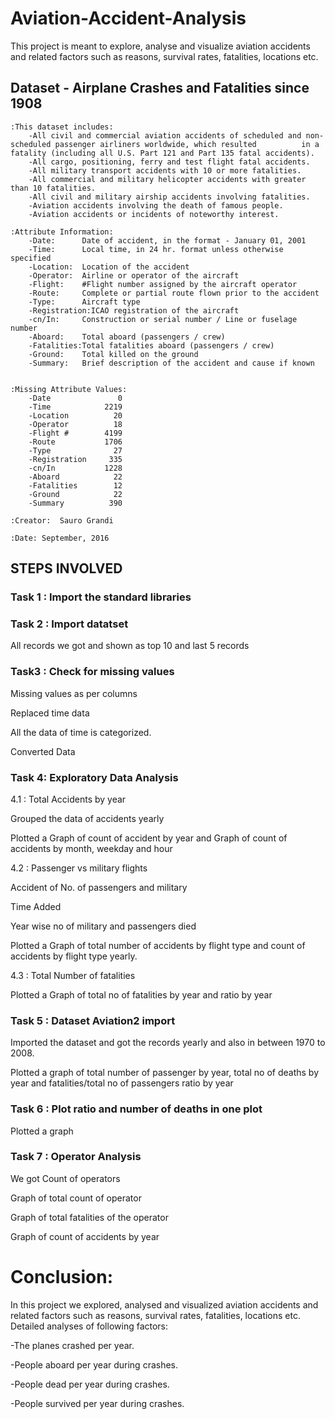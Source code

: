# Aviation-Accident-Analysis
This project is meant to explore, analyse and visualize aviation accidents and related factors such as reasons, survival rates, fatalities, locations etc.


Dataset - Airplane Crashes and Fatalities since 1908
----------------------------------------------------


    :This dataset includes:
        -All civil and commercial aviation accidents of scheduled and non-scheduled passenger airliners worldwide, which resulted          in a fatality (including all U.S. Part 121 and Part 135 fatal accidents).
        -All cargo, positioning, ferry and test flight fatal accidents.
        -All military transport accidents with 10 or more fatalities.
        -All commercial and military helicopter accidents with greater than 10 fatalities.
        -All civil and military airship accidents involving fatalities.
        -Aviation accidents involving the death of famous people.
        -Aviation accidents or incidents of noteworthy interest.
        
    :Attribute Information:
        -Date:      Date of accident, in the format - January 01, 2001
        -Time:      Local time, in 24 hr. format unless otherwise specified
        -Location:  Location of the accident
        -Operator:  Airline or operator of the aircraft
        -Flight:    #Flight number assigned by the aircraft operator
        -Route:     Complete or partial route flown prior to the accident
        -Type:      Aircraft type
        -Registration:ICAO registration of the aircraft
        -cn/In:     Construction or serial number / Line or fuselage number
        -Aboard:    Total aboard (passengers / crew)
        -Fatalities:Total fatalities aboard (passengers / crew)
        -Ground:    Total killed on the ground
        -Summary:   Brief description of the accident and cause if known


    :Missing Attribute Values: 
        -Date               0
        -Time            2219
        -Location          20
        -Operator          18
        -Flight #        4199
        -Route           1706
        -Type              27
        -Registration     335
        -cn/In           1228
        -Aboard            22
        -Fatalities        12
        -Ground            22
        -Summary          390

    :Creator:  Sauro Grandi

    :Date: September, 2016




STEPS INVOLVED
-------------------------------
### Task 1 : Import the standard libraries

### Task 2 : Import datatset
All records we got and shown as top 10 and last 5 records

### Task3 : Check for missing values
Missing values as per columns

Replaced time data

All the data of time is categorized.

Converted Data

### Task 4: Exploratory Data Analysis
4.1 : Total Accidents by year

Grouped the data of accidents yearly

Plotted a Graph of count of accident by year and Graph of count of accidents by month, weekday and hour

4.2 : Passenger vs military flights

Accident of No. of passengers and military

Time Added

Year wise no of military and passengers died

Plotted a Graph of total number of accidents by flight type and count of accidents by flight type yearly.

4.3 : Total Number of fatalities

Plotted a Graph of total no of fatalities by year and ratio by year

### Task 5 : Dataset Aviation2 import
Imported the dataset and got the records yearly and also in between 1970 to 2008.

Plotted a graph of total number of passenger by year, total no of deaths by year and fatalities/total no of passengers ratio by year

### Task 6 : Plot ratio and number of deaths in one plot

Plotted a graph

### Task 7 : Operator Analysis

We got Count of operators

Graph of total count of operator

Graph of total fatalities of the operator

Graph of count of accidents by year

# Conclusion:
In this project we explored, analysed and visualized aviation accidents and related factors such as reasons, survival rates, fatalities, locations etc. Detailed analyses of following factors: 

-The planes crashed per year. 

-People aboard per year during crashes. 

-People dead per year during crashes. 

-People survived per year during crashes.









